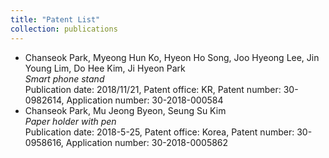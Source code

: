 ```yaml
---
title: "Patent List"
collection: publications
---
```

+ Chanseok Park, Myeong Hun Ko, Hyeon Ho Song, Joo Hyeong Lee, Jin Young Lim, Do Hee Kim, Ji Hyeon Park <br />
  _Smart phone stand_   <br />
  Publication date: 2018/11/21,
  Patent office: KR,
  Patent number: 30-0982614,
  Application number: 30-2018-000584
+ Chanseok Park, Mu Jeong Byeon, Seung Su Kim <br />
  _Paper holder with pen_   <br />
  Publication date: 2018-5-25,
  Patent office: Korea,
  Patent number: 30-0958616,
  Application number: 30-2018-0005862

